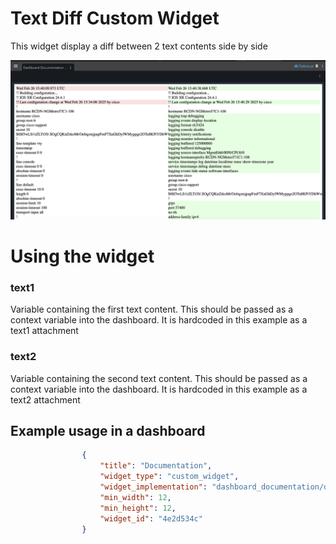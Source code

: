 # Text Diff Custom Widget

This widget display a diff between 2 text contents side by side

<img src="./textdiff_screenshot.png" />

# Using the widget

### text1

Variable containing the first text content. This should be passed as a context variable into the dashboard.
It is hardcoded in this example as a text1 attachment

### text2

Variable containing the second text content. This should be passed as a context variable into the dashboard.
It is hardcoded in this example as a text2 attachment

## Example usage in a dashboard
```json
                {
                    "title": "Documentation",
                    "widget_type": "custom_widget",
                    "widget_implementation": "dashboard_documentation/dashboard_documentation_widget",
                    "min_width": 12,
                    "min_height": 12,
                    "widget_id": "4e2d534c"
                }
```
